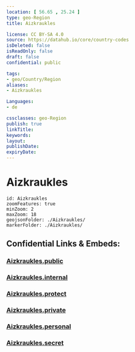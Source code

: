 ```yaml
---
location: [ 56.65 , 25.24 ] 
type: geo-Region
title: Aizkraukles

license: CC BY-SA 4.0
source: https://datahub.io/core/country-codes
isDeleted: false
isReadOnly: false
draft: false
confidential: public

tags:
- geo/Country/Region
aliases:
- Aizkraukles

Languages:
- de

cssclasses: geo-Region
publish: true
linkTitle: 
keywords: 
layout: 
publishDate: 
expiryDate: 
---
```


# Aizkraukles

```leaflet
id: Aizkraukles
zoomFeatures: true 
minZoom: 2 
maxZoom: 18
geojsonFolder: ./Aizkraukles/
markerFolder: ./Aizkraukles/
```


## Confidential Links & Embeds: 

### [Aizkraukles.public](/_public/\Earth\Continent\Europe\Europe~North\Latvia\Regions~Latvia\Zemgale\counties~ZemgaleAizkraukles.public.md) 

### [Aizkraukles.internal](/_internal/\Earth\Continent\Europe\Europe~North\Latvia\Regions~Latvia\Zemgale\counties~ZemgaleAizkraukles.internal.md) 

### [Aizkraukles.protect](/_protect/\Earth\Continent\Europe\Europe~North\Latvia\Regions~Latvia\Zemgale\counties~ZemgaleAizkraukles.protect.md) 

### [Aizkraukles.private](/_private/\Earth\Continent\Europe\Europe~North\Latvia\Regions~Latvia\Zemgale\counties~ZemgaleAizkraukles.private.md) 

### [Aizkraukles.personal](/_personal/\Earth\Continent\Europe\Europe~North\Latvia\Regions~Latvia\Zemgale\counties~ZemgaleAizkraukles.personal.md) 

### [Aizkraukles.secret](/_secret/\Earth\Continent\Europe\Europe~North\Latvia\Regions~Latvia\Zemgale\counties~ZemgaleAizkraukles.secret.md)

